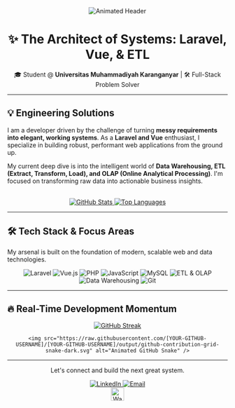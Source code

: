 <div align="center">
    <img src="https://capsule-render.vercel.app/api?type=waving&color=33cc33&height=100&section=header&text=Synergy%20of%20Code%20and%20Data&fontAlignY=40&fontSize=32&animation=twinkling" alt="Animated Header" />
</div>

<h1 align="center">
    ✨ The Architect of Systems: Laravel, Vue, & ETL
</h1>

<p align="center">
    🎓 Student @ <b>Universitas Muhammadiyah Karanganyar</b> | 🛠️ Full-Stack Problem Solver
</p>

---

## 💡 Engineering Solutions

I am a developer driven by the challenge of turning **messy requirements into elegant, working systems**. As a **Laravel and Vue** enthusiast, I specialize in building robust, performant web applications from the ground up.

My current deep dive is into the intelligent world of **Data Warehousing, ETL (Extract, Transform, Load), and OLAP (Online Analytical Processing)**. I'm focused on transforming raw data into actionable business insights.

<br>

<div align="center">
    <a href="https://github.com/anuraghazra/github-readme-stats">
        <img src="https://github-readme-stats.vercel.app/api?username=[YOUR-GITHUB-USERNAME]&show_icons=true&theme=dark&count_private=true&hide_border=true&rank_icon=github&title_color=33cc33" alt="GitHub Stats" />
    </a>
    <a href="https://github.com/anuraghazra/github-readme-stats">
        <img src="https://github-readme-stats.vercel.app/api/top-langs/?username=[YOUR-GITHUB-USERNAME]&layout=compact&langs_count=6&theme=dark&hide_border=true&title_color=33cc33&text_color=ffffff" alt="Top Languages" />
    </a>
</div>

---

## 🛠️ Tech Stack & Focus Areas

My arsenal is built on the foundation of modern, scalable web and data technologies.

<p align="center">
    <img src="https://img.shields.io/badge/Laravel-FF2D20?style=for-the-badge&logo=laravel&logoColor=white" alt="Laravel" />
    <img src="https://img.shields.io/badge/Vue.js-4FC08D?style=for-the-badge&logo=vue.js&logoColor=white" alt="Vue.js" />
    <img src="https://img.shields.io/badge/PHP-777BB4?style=for-the-badge&logo=php&logoColor=white" alt="PHP" />
    <img src="https://img.shields.io/badge/JavaScript-F7DF1E?style=for-the-badge&logo=javascript&logoColor=black" alt="JavaScript" />
    <img src="https://img.shields.io/badge/MySQL-4479A1?style=for-the-badge&logo=mysql&logoColor=white" alt="MySQL" />
    <img src="https://img.shields.io/badge/ETL%20%26%20OLAP-007ACC?style=for-the-badge&logo=tableau&logoColor=white" alt="ETL & OLAP" />
    <img src="https://img.shields.io/badge/Data%20Warehousing-33cc33?style=for-the-badge&logo=databricks&logoColor=white" alt="Data Warehousing" />
    <img src="https://img.shields.io/badge/Git-F05032?style=for-the-badge&logo=git&logoColor=white" alt="Git" />
</p>

---

## 🔥 Real-Time Development Momentum

<div align="center">
    <a href="https://git.io/streak-stats">
        <img src="https://github-readme-streak-stats.herokuapp.com/?user=[YOUR-GITHUB-USERNAME]&theme=dark&hide_border=true&stroke=33cc33&fire=ff3333" alt="GitHub Streak" />
    </a>
    
    <img src="https://raw.githubusercontent.com/[YOUR-GITHUB-USERNAME]/[YOUR-GITHUB-USERNAME]/output/github-contribution-grid-snake-dark.svg" alt="Animated GitHub Snake" />
</div>

---

<p align="center">
    Let's connect and build the next great system.
</p>

<div align="center">
    <a href="[YOUR-LINKEDIN-URL]">
        <img src="https://img.shields.io/badge/LinkedIn-0077B5?style=for-the-badge&logo=linkedin&logoColor=white" alt="LinkedIn" />
    </a>
    <a href="mailto:[YOUR-EMAIL-ADDRESS]">
        <img src="https://img.shields.io/badge/Email-D14836?style=for-the-badge&logo=gmail&logoColor=white" alt="Email" />
    </a>
</div>

<div align="center">
    <img src="https://raw.githubusercontent.com/MicaelliCode/MicaelliCode/main/images/waving.gif" width="30px" alt="Waving Hand" />
</div>
